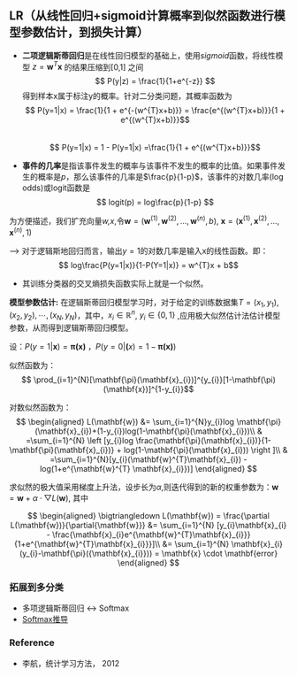 ## LR（从线性回归+sigmoid计算概率到似然函数进行模型参数估计，到损失计算）
* **二项逻辑斯蒂回归**是在线性回归模型的基础上，使用*sigmoid*函数，将线性模型 $z =  \mathbf{w}^{T}\mathbf{x}$ 
的结果压缩到[0,1] 之间
$$ P(y|z) = \frac{1}{1+e^{-z}} $$
得到样本x属于标注y的概率。针对二分类问题，其概率函数为
$$ P(y=1|x) = \frac{1}{1 + e^{-(w^{T}x+b)}} = \frac{e^{(w^{T}x+b)}}{1 + e^{(w^{T}x+b)}}$$  
$$ P(y=1|x) = 1 - P(y=1|x) =\frac{1}{1 + e^{(w^{T}x+b)}}$$

* **事件的几率**是指该事件发生的概率与该事件不发生的概率的比值。如果事件发生的概率是*p*，那么该事件的几率是$\frac{p}{1-p}$，该事件的对数几率(log odds)或logit函数是
$$ logit(p) = log\frac{p}{1-p} $$

为方便描述，我们扩充向量*w,x*,令$\mathbf{w} = (\mathbf{w}^{(1)},\mathbf{w}^{(2)},\dots,\mathbf{w}^{(n)},b)$, $\mathbf{x} = (\mathbf{x}^{(1)},\mathbf{x}^{(2)},\dots,\mathbf{x}^{(n)},1)$

--> 对于逻辑斯地回归而言，输出$y=1$的对数几率是输入x的线性函数。即：
$$ log\frac{P(y=1|x)}{1-P(Y=1|x)} = w^{T}x + b$$
* 其训练分类器的交叉熵损失函数实际上就是一个似然。

**模型参数估计:** 在逻辑斯蒂回归模型学习时，对于给定的训练数据集$T={(x_{1},y_{1}),(x_{2},y_{2}),\cdots,(x_{N},y_{N})}$，其中，$x_{i}\in \mathbb{R}^{n}$, $y_{i} \in \{0,1\}$ ,应用极大似然估计法估计模型参数，从而得到逻辑斯蒂回归模型。

设：$P(y=1|\mathbf{x}) = \mathbf{\pi(x)}$ ，$P(y=0|\mathbf(x) = 1 - \mathbf{\pi(x)})$

似然函数为：
$$ \prod_{i=1}^{N}[\mathbf{\pi}(\mathbf{x}_{i})]^{y_{i}}[1-\mathbf(\pi)(\mathbf{x})]^{1-y_{i}}$$

对数似然函数为：
$$
\begin{aligned}
L(\mathbf{w}) &= \sum_{i=1}^{N}y_{i}log \mathbf{\pi}(\mathbf{x}_{i})+(1-y_{i})log(1-\mathbf{\pi}(\mathbf{x}_{i}))\\
& =\sum_{i=1}^{N} \left [y_{i}log \frac{\mathbf{\pi}(\mathbf{x}_{i})}{1-\mathbf{\pi}(\mathbf{x}_{i})} + log(1-\mathbf{\pi}(\mathbf{x}_{i})) \right ]\\
& =\sum_{i=1}^{N}[y_{i}(\mathbf{w}^{T}\mathbf{x}_{i}) - log(1+e^{\mathbf{w}^{T} \mathbf{x}_{i}})]
\end{aligned}
$$

求似然的极大值采用梯度上升法，设步长为$\alpha$,则迭代得到的新的权重参数为：$\mathbf{w} = \mathbf{w} + \alpha \cdot \bigtriangledown L(\mathbf{w})$, 其中 

$$
\begin{aligned}
\bigtriangledown L(\mathbf{w}) = \frac{\partial L(\mathbf{w})}{\partial{\mathbf{w}}} &= \sum_{i=1}^{N} [y_{i}\mathbf{x}_{i} - \frac{\mathbf{x}_{i}e^{\mathbf{w}^{T}\mathbf{x}_{i}}}{1+e^{\mathbf{w}^{T}\mathbf{x}_{i}}}]\\
&= \sum_{i=1}^{N} \mathbf{x}_{i}(y_{i}-\mathbf{\pi}({\mathbf{x}_{i}})) = \mathbf{x} \cdot \mathbf{error}
\end{aligned}
$$


<!-- $$
\begin{aligned}
x ={}& a+b+c+{} \\
&d+e+f+g
\end{aligned}
$$ -->

### 拓展到多分类
* 多项逻辑斯蒂回归 <-> Softmax
* [Softmax推导](https://zhuanlan.zhihu.com/p/25723112)

### Reference
* 李航，统计学习方法， 2012